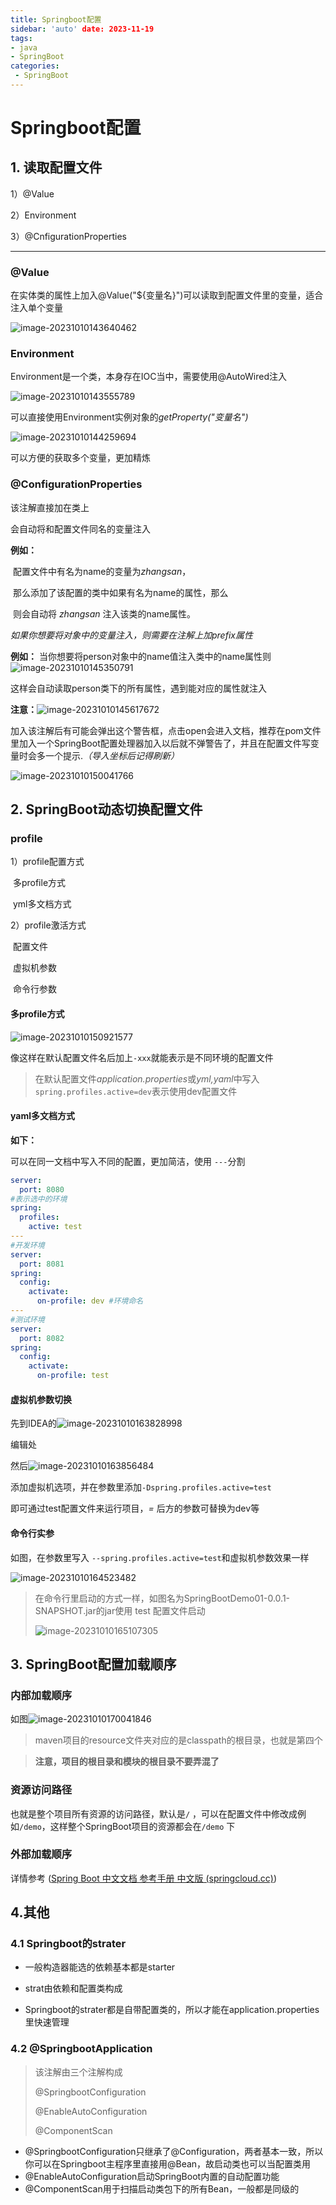 ```yaml
---
title: Springboot配置
sidebar: 'auto' date: 2023-11-19
tags:
- java 
- SpringBoot
categories: 
 - SpringBoot
---
```

# Springboot配置



## 1. 读取配置文件

1）@Value

2）Environment

3）@CnfigurationProperties

---



### @Value

在实体类的属性上加入@Value("${变量名}")可以读取到配置文件里的变量，适合注入单个变量

![image-20231010143640462](/image-20231010143640462.png)

### Environment

Environment是一个类，本身存在IOC当中，需要使用@AutoWired注入

![image-20231010143555789](/image-20231010143555789.png)



可以直接使用Environment实例对象的*getProperty("变量名")* 

![image-20231010144259694](/image-20231010144259694.png)

可以方便的获取多个变量，更加精炼

### @ConfigurationProperties

该注解直接加在类上

会自动将和配置文件同名的变量注入

**例如：**

​	配置文件中有名为name的变量为*zhangsan*，

​	那么添加了该配置的类中如果有名为name的属性，那么

​	则会自动将 *zhangsan* 注入该类的name属性。



  *如果你想要将对象中的变量注入，则需要在注解上加prefix属性*

**例如：** 当你想要将person对象中的name值注入类中的name属性则![image-20231010145350791](/image-20231010145350791.png)

这样会自动读取person类下的所有属性，遇到能对应的属性就注入

**注意：**![image-20231010145617672](/image-20231010145617672.png)

加入该注解后有可能会弹出这个警告框，点击open会进入文档，推荐在pom文件里加入一个SpringBoot配置处理器加入以后就不弹警告了，并且在配置文件写变量时会多一个提示.*（导入坐标后记得刷新）*

![image-20231010150041766](/image-20231010150041766.png)

## 2. SpringBoot动态切换配置文件

### profile

1）profile配置方式

​		多profile方式

​		yml多文档方式

2）profile激活方式 

​		配置文件

​		虚拟机参数

​		命令行参数

#### 多profile方式

![image-20231010150921577](/image-20231010150921577.png)

像这样在默认配置文件名后加上`-xxx`就能表示是不同环境的配置文件



> 在默认配置文件*application.properties*或*yml,yaml*中写入`spring.profiles.active=dev`表示使用dev配置文件

#### yaml多文档方式

**如下：**

可以在同一文档中写入不同的配置，更加简洁，使用  `---`分割



```yaml
server:
  port: 8080
#表示选中的环境
spring:
  profiles:
    active: test
---
#开发环境
server:
  port: 8081
spring:
  config:
    activate:
      on-profile: dev #环境命名
---
#测试环境
server:
  port: 8082
spring:
  config:
    activate:
      on-profile: test
```

#### 虚拟机参数切换

先到IDEA的![image-20231010163828998](/image-20231010163828998.png)

编辑处

然后![image-20231010163856484](/image-20231010163856484.png)

添加虚拟机选项，并在参数里添加`-Dspring.profiles.active=test`

即可通过test配置文件来运行项目，*=*  后方的参数可替换为dev等

#### 命令行实参

如图，在参数里写入 `--spring.profiles.active=test`和虚拟机参数效果一样

![image-20231010164523482](/image-20231010164523482.png)

> 在命令行里启动的方式一样，如图名为SpringBootDemo01-0.0.1-SNAPSHOT.jar的jar使用 test 配置文件启动
>
> ![image-20231010165107305](/image-20231010165107305.png)

## 3. SpringBoot配置加载顺序

### 内部加载顺序

如图![image-20231010170041846](/image-20231010170041846.png)

>maven项目的resource文件夹对应的是classpath的根目录，也就是第四个



>**注意，项目的根目录和模块的根目录不要弄混了**

### 资源访问路径

也就是整个项目所有资源的访问路径，默认是`/` ，可以在配置文件中修改成例如`/demo`，这样整个SpringBoot项目的资源都会在`/demo` 下

### 外部加载顺序

详情参考 ([Spring Boot 中文文档 参考手册 中文版 (springcloud.cc)](https://www.springcloud.cc/spring-boot.html#boot-features-external-config))



## 4.其他

### 4.1 Springboot的strater

+ 一般构造器能选的依赖基本都是starter
+ strat由依赖和配置类构成

+ Springboot的strater都是自带配置类的，所以才能在application.properties里快速管理

### 4.2 @SpringbootApplication

> 该注解由三个注解构成
>
> @SpringbootConfiguration
>
> @EnableAutoConfiguration
>
> @ComponentScan

+ @SpringbootConfiguration只继承了@Configuration，两者基本一致，所以你可以在Springboot主程序里直接用@Bean，故启动类也可以当配置类用
+ @EnableAutoConfiguration启动SpringBoot内置的自动配置功能
+ @ComponentScan用于扫描启动类包下的所有Bean，一般都是同级的
